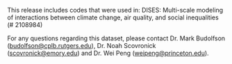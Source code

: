 This release includes codes that were used in: DISES: Multi-scale modeling of interactions between climate change, air quality, and social inequalities (# 2108984)

For any questions regarding this dataset, please contact Dr. Mark Budolfson (budolfson@cplb.rutgers.edu), Dr. Noah Scovronick (scovronick@emory.edu) and 
Dr. Wei Peng (weipeng@princeton.edu).
